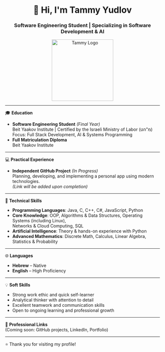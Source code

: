 
<h1 align="center">👋 Hi, I'm Tammy Yudlov</h1>
<h3 align="center">Software Engineering Student | Specializing in Software Development & AI</h3>

<p align="center">
  <img src="לכידה.PNG" alt="Tammy Logo" width="200"/>
</p>

---

🎓 **Education**
- **Software Engineering Student** *(Final Year)*  
  Beit Yaakov Institute | Certified by the Israeli Ministry of Labor (מ"הט)  
  Focus: Full Stack Development, AI & Systems Programming  
- **Full Matriculation Diploma**  
  Beit Yaakov Institute

---

💻 **Practical Experience**
- **Independent GitHub Project** *(In Progress)*  
  Planning, developing, and implementing a personal app using modern technologies.  
  *(Link will be added upon completion)*

---

🧠 **Technical Skills**
- **Programming Languages**: Java, C, C++, C#, JavaScript, Python  
- **Core Knowledge**: OOP, Algorithms & Data Structures, Operating Systems (including Linux),  
  Networks & Cloud Computing, SQL  
- **Artificial Intelligence**: Theory & hands-on experience with Python  
- **Advanced Mathematics**: Discrete Math, Calculus, Linear Algebra, Statistics & Probability

---

🌐 **Languages**
- **Hebrew** – Native  
- **English** – High Proficiency

---

💡 **Soft Skills**
- Strong work ethic and quick self-learner  
- Analytical thinker with attention to detail  
- Excellent teamwork and communication skills  
- Open to ongoing learning and professional growth

---

📌 **Professional Links**  
(Coming soon: GitHub projects, LinkedIn, Portfolio)

---

⭐ Thank you for visiting my profile!
